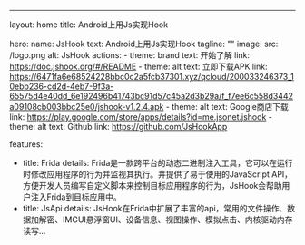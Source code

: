 ---
layout: home
title: Android上用Js实现Hook

hero:
  name: JsHook
  text: Android上用Js实现Hook
  tagline: ""
  image:
    src: /logo.png
    alt: JsHook
  actions:
    - theme: brand
      text: 开始了解
      link: https://doc.jshook.org/#/README
    - theme: alt
      text: 立即下载APK
      link: https://6471fa6e68524228bbc0c2a5fcb37301.xyz/qcloud/200033246373_10ebb236-cd2d-4eb7-9f3a-65575d4e40dd_6e192496b41743bc91d57c45a2d3b29a/f_f7ee6c558d3442a09108cb003bbc25e0/jshook-v1.2.4.apk
    - theme: alt
      text: Google商店下载
      link: https://play.google.com/store/apps/details?id=me.jsonet.jshook
    - theme: alt
      text: Github
      link: https://github.com/JsHookApp

features:
  - title: Frida
    details: Frida是一款跨平台的动态二进制注入工具，它可以在运行时修改应用程序的行为并监视其执行。并提供了易于使用的JavaScript API，方便开发人员编写自定义脚本来控制目标应用程序的行为，JsHook会帮助用户注入Frida到目标应用中。
  - title: JsApi
    details: JsHook在Frida中扩展了丰富的api，常用的文件操作、数据加解密、IMGUI悬浮窗UI、设备信息、视图操作、模拟点击、内核驱动内存读写...

